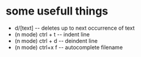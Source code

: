 # some usefull things

- d/[text] -- deletes up to next occurrence of text
- (n mode) ctrl + t -- indent line
- (n mode) ctrl + d -- deindent line
- (n mode) ctrl+x f -- autocomplete filename
